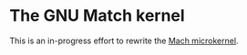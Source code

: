 The GNU Match kernel
============

This is an in-progress effort to rewrite the [Mach microkernel](https://www.gnu.org/software/hurd/microkernel/mach/gnumach.html).
